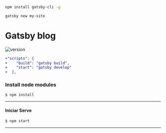 

```bash
npm install gatsby-cli -g

gatsby new my-site
```
# Gatsby blog

![version](https://img.shields.io/badge/version-1-blue)


```diff
+"scripts": {
+    "build": "gatsby build",
+    "start": "gatsby develop"
+  },
```
### Install node modules

`$ npm install `

------------

#### Iniciar Serve
`$ npm start `

------------




